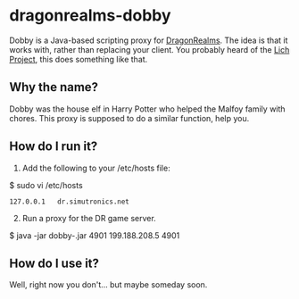 # dragonrealms-dobby

Dobby is a Java-based scripting proxy for [DragonRealms](https://www.play.net/dr/). The idea is that it works with, rather than replacing your client. You probably heard of the [Lich Project](https://lichproject.org), this does something like that.

## Why the name?

Dobby was the house elf in Harry Potter who helped the Malfoy family with chores. This proxy is supposed to do a similar function, help you.

## How do I run it?

1. Add the following to your /etc/hosts file:

$ sudo vi /etc/hosts

```
127.0.0.1   dr.simutronics.net
```

2. Run a proxy for the DR game server.

$ java -jar dobby-<version>.jar 4901 199.188.208.5 4901

## How do I use it?

Well, right now you don't... but maybe someday soon.
